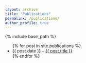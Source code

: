 ```yaml
---
layout: archive
title: "Publications"
permalink: /publications/
author_profile: true
---
```


{% include base_path %}

<ul>
{% for post in site.publications %}
  <li>{{ post.date }} – <a href="{{ base_path }}{{ post.url }}">{{ post.title }}</a></li>
{% endfor %}
</ul>






